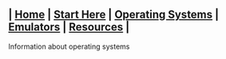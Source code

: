 | [Home](https://frannietrempe.github.io/Obsolete-Removable-Media-Guide/) | [Start Here](https://frannietrempe.github.io/Obsolete-Removable-Media-Guide/pages/start_here_media_ID.html) | [Operating Systems](https://frannietrempe.github.io/Obsolete-Removable-Media-Guide/pages/operating_systems) | [Emulators](https://frannietrempe.github.io/Obsolete-Removable-Media-Guide/pages/emulators) | [Resources](https://frannietrempe.github.io/Obsolete-Removable-Media-Guide/pages/resources) |
---

Information about operating systems
